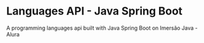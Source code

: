 # Languages API - Java Spring Boot

A programming languages api built with Java Spring Boot on Imersão Java - Alura
